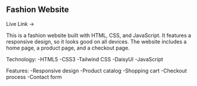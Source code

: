 ## Fashion Website

Live Link -> 

This is a fashion website built with HTML, CSS, and JavaScript. It features a responsive design, so it looks good on all devices. The website includes a home page, a product page, and a checkout page.

Technology: 
-HTML5
-CSS3
-Tailwind CSS
-DaisyUI
-JavaScript


Features:
-Responsive design
-Product catalog
-Shopping cart
-Checkout process
-Contact form